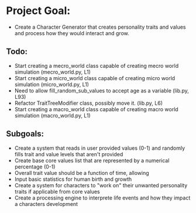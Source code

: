 # Project Goal:
* Create a Character Generator that creates personality traits and values and process how they would interact and grow.
## Todo:
* Start creating a mecro_world class capable of creating mecro world simulation (mecro_world.py, L1)
* Start creating a micro_world class capable of creating micro world simulation (micro_world.py, L1)
* Need to allow fill_random_sub_values to accept age as a variable (lib.py, L93)
* Refactor TraitTreeModifier class, possibly move it. (lib.py, L6)
* Start creating a macro_world class capable of creating macro world simulation (macro_world.py, L1)
## Subgoals:
* Create a system that reads in user provided values (0-1) and randomly fills trait and value levels that aren't provided
* Create base core values list that are represented by a numerical percentage (0-1)
* Overall trait value should be a function of time, allowing 
* Input basic statistics for human birth and growth
* Create a system for characters to "work on" their unwanted personality traits if applicable from core values
* Create a processing engine to interprete life events and how they impact a characters development